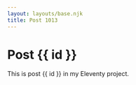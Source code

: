 ```yaml
---
layout: layouts/base.njk
title: Post 1013
---
```


# Post {{ id }}

This is post {{ id }} in my Eleventy project.
